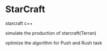 # StarCraft
starcraft c++

simulate the production of starcraft(Terran)

optimize the algorithm for Push and Rush task
